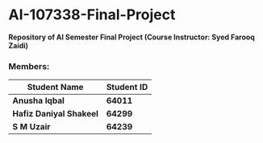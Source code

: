 # AI-107338-Final-Project
**Repository of AI Semester Final Project (Course Instructor: Syed Farooq Zaidi)**


### Members:
Student Name | Student ID
------------ | -------------
**Anusha Iqbal** | **64011**
**Hafiz Daniyal Shakeel** | **64299**
**S M Uzair** | **64239**
